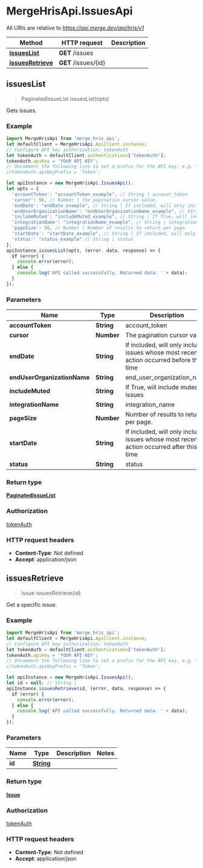 # MergeHrisApi.IssuesApi

All URIs are relative to *https://api.merge.dev/api/hris/v1*

Method | HTTP request | Description
------------- | ------------- | -------------
[**issuesList**](IssuesApi.md#issuesList) | **GET** /issues | 
[**issuesRetrieve**](IssuesApi.md#issuesRetrieve) | **GET** /issues/{id} | 



## issuesList

> PaginatedIssueList issuesList(opts)



Gets issues.

### Example

```javascript
import MergeHrisApi from 'merge_hris_api';
let defaultClient = MergeHrisApi.ApiClient.instance;
// Configure API key authorization: tokenAuth
let tokenAuth = defaultClient.authentications['tokenAuth'];
tokenAuth.apiKey = 'YOUR API KEY';
// Uncomment the following line to set a prefix for the API key, e.g. "Token" (defaults to null)
//tokenAuth.apiKeyPrefix = 'Token';

let apiInstance = new MergeHrisApi.IssuesApi();
let opts = {
  'accountToken': "accountToken_example", // String | account_token
  'cursor': 56, // Number | The pagination cursor value.
  'endDate': "endDate_example", // String | If included, will only include issues whose most recent action occurred before this time
  'endUserOrganizationName': "endUserOrganizationName_example", // String | end_user_organization_name
  'includeMuted': "includeMuted_example", // String | If True, will include muted issues
  'integrationName': "integrationName_example", // String | integration_name
  'pageSize': 56, // Number | Number of results to return per page.
  'startDate': "startDate_example", // String | If included, will only include issues whose most recent action occurred after this time
  'status': "status_example" // String | status
};
apiInstance.issuesList(opts, (error, data, response) => {
  if (error) {
    console.error(error);
  } else {
    console.log('API called successfully. Returned data: ' + data);
  }
});
```

### Parameters


Name | Type | Description  | Notes
------------- | ------------- | ------------- | -------------
 **accountToken** | **String**| account_token | [optional] 
 **cursor** | **Number**| The pagination cursor value. | [optional] 
 **endDate** | **String**| If included, will only include issues whose most recent action occurred before this time | [optional] 
 **endUserOrganizationName** | **String**| end_user_organization_name | [optional] 
 **includeMuted** | **String**| If True, will include muted issues | [optional] 
 **integrationName** | **String**| integration_name | [optional] 
 **pageSize** | **Number**| Number of results to return per page. | [optional] 
 **startDate** | **String**| If included, will only include issues whose most recent action occurred after this time | [optional] 
 **status** | **String**| status | [optional] 

### Return type

[**PaginatedIssueList**](PaginatedIssueList.md)

### Authorization

[tokenAuth](../README.md#tokenAuth)

### HTTP request headers

- **Content-Type**: Not defined
- **Accept**: application/json


## issuesRetrieve

> Issue issuesRetrieve(id)



Get a specific issue.

### Example

```javascript
import MergeHrisApi from 'merge_hris_api';
let defaultClient = MergeHrisApi.ApiClient.instance;
// Configure API key authorization: tokenAuth
let tokenAuth = defaultClient.authentications['tokenAuth'];
tokenAuth.apiKey = 'YOUR API KEY';
// Uncomment the following line to set a prefix for the API key, e.g. "Token" (defaults to null)
//tokenAuth.apiKeyPrefix = 'Token';

let apiInstance = new MergeHrisApi.IssuesApi();
let id = null; // String | 
apiInstance.issuesRetrieve(id, (error, data, response) => {
  if (error) {
    console.error(error);
  } else {
    console.log('API called successfully. Returned data: ' + data);
  }
});
```

### Parameters


Name | Type | Description  | Notes
------------- | ------------- | ------------- | -------------
 **id** | [**String**](.md)|  | 

### Return type

[**Issue**](Issue.md)

### Authorization

[tokenAuth](../README.md#tokenAuth)

### HTTP request headers

- **Content-Type**: Not defined
- **Accept**: application/json

